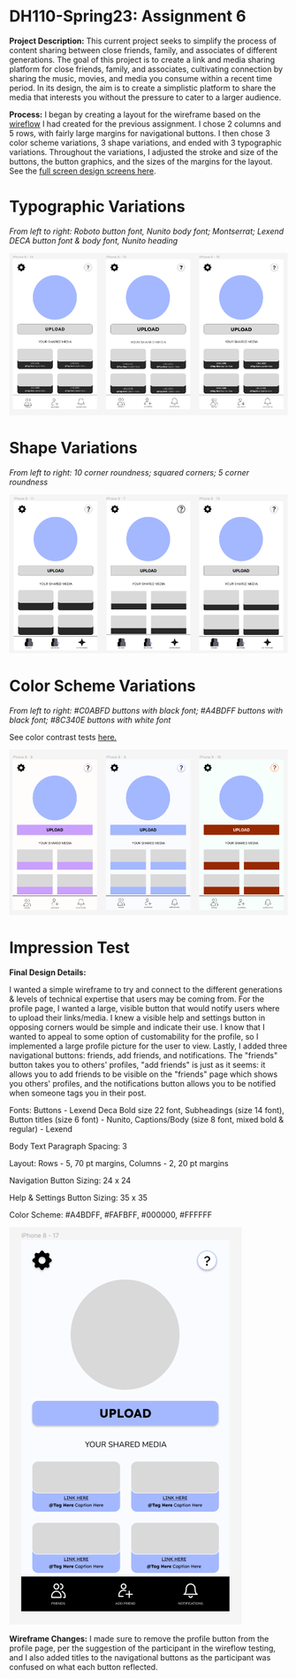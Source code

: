 # DH110-Spring23: Assignment 6

**Project Description:** This current project seeks to simplify the process of content sharing between close friends, family, and associates of different generations. The goal of this project is to create a link and media sharing platform for close friends, family, and associates, cultivating connection by sharing the music, movies, and media you consume within a recent time period. In its design, the aim is to create a simplistic platform to share the media that interests you without the pressure to cater to a larger audience.

**Process:** I began by creating a layout for the wireframe based on the [wireflow](https://www.figma.com/file/Yogf1YyDLIqEYcf9dMgQ6R/ASSN05?type=design&t=2ijkWNiQniYDZLOQ-1) I had created for the previous assignment. I chose 2 columns and 5 rows, with fairly large margins for navigational buttons. I then chose 3 color scheme variations, 3 shape variations, and ended with 3 typographic variations. Throughout the variations, I adjusted the stroke and size of the buttons, the button graphics, and the sizes of the margins for the layout. See the [full screen design screens here](https://www.figma.com/file/6tEi4QGwIznQT5CKe7BiSr/ASSN06?type=design&node-id=0%3A1&t=zMPu2aZdeFq2XZok-1). 

# **Typographic Variations**
*From left to right: Roboto button font, Nunito body font; Montserrat; Lexend DECA button font & body font, Nunito heading* 

![Three wireframes with different fonts](https://github.com/aergithub/DH110-Spring23/blob/7442829152464d790c81617e17f9dc129b8077e5/ASSN06/Screen%20Shot%202023-05-15%20at%2010.29.14%20PM.png) 

# **Shape Variations**
*From left to right: 10 corner roundness; squared corners; 5 corner roundness*

![Three wireframes with different shaped affordances](https://github.com/aergithub/DH110-Spring23/blob/386f77f08156631784496846f181b0e734daa4ac/ASSN06/Screen%20Shot%202023-05-15%20at%209.56.07%20PM.png)

# **Color Scheme Variations**
*From left to right: #C0ABFD buttons with black font; #A4BDFF buttons with black font; #8C340E buttons with white font*

See color contrast tests [here.](https://drive.google.com/drive/folders/1DNDnxLfXpPPsnveFG_WpJacn610cPEbG?usp=sharing)

![Three wireframes with purple, blue, and orange color schemes](https://github.com/aergithub/DH110-Spring23/blob/52dc4c8df47e78e26f99d8748082dc7db3e2ff15/ASSN06/Screen%20Shot%202023-05-15%20at%209.49.01%20PM.png)

# **Impression Test**

**Final Design Details:**

I wanted a simple wireframe to try and connect to the different generations & levels of technical expertise that users may be coming from. For the profile page, I wanted a large, visible button that would notify users where to upload their links/media. I knew a visible help and settings button in opposing corners would be simple and indicate their use. I know that I wanted to appeal to some option of customability for the profile, so I implemented a large profile picture for the user to view. Lastly, I added three navigational buttons: friends, add friends, and notifications. The "friends" button takes you to others' profiles, "add friends" is just as it seems: it allows you to add friends to be visible on the "friends" page which shows you others' profiles, and the notifications button allows you to be notified when someone tags you in their post. 

Fonts: Buttons - Lexend Deca Bold size 22 font, Subheadings (size 14 font), Button titles (size 6 font) - Nunito, Captions/Body (size 8 font, mixed bold & regular) - Lexend

Body Text Paragraph Spacing: 3

Layout: Rows - 5, 70 pt margins, Columns - 2, 20 pt margins

Navigation Button Sizing: 24 x 24

Help & Settings Button Sizing: 35 x 35

Color Scheme: #A4BDFF, #FAFBFF, #000000, #FFFFFF 

![The final design of the profile wireframe](https://github.com/aergithub/DH110-Spring23/blob/694a4011460847c9e048697f21ccd188c1dbaba4/ASSN06/Screen%20Shot%202023-05-15%20at%2011.53.27%20PM.png)

**Wireframe Changes:** I made sure to remove the profile button from the profile page, per the suggestion of the participant in the wireflow testing, and I also added titles to the navigational buttons as the participant was confused on what each button reflected. 
